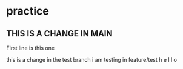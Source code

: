 # practice

THIS IS A CHANGE IN MAIN
----------------------------------------------------------------

First line is this one

this is a change in the test branch
i am testing in feature/test
h
e
l
l
o